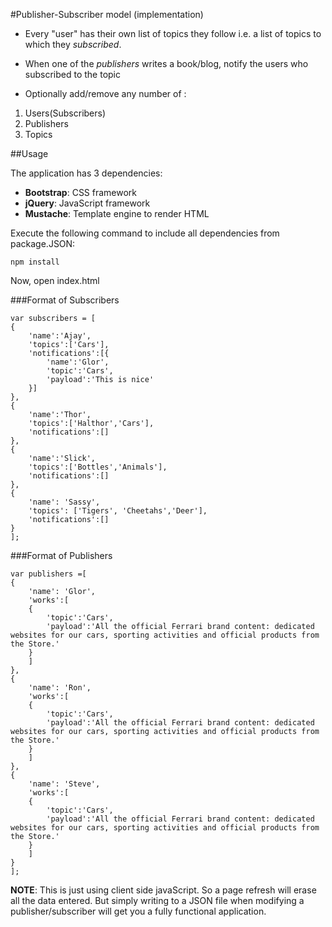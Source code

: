 #Publisher-Subscriber model (implementation)

- Every "user" has their own list of topics they follow i.e. a list of topics to which they *subscribed*.

- When one of the *publishers* writes a book/blog, notify the users who 
subscribed to the topic

- Optionally add/remove any number of :
1. Users(Subscribers)
2. Publishers
3. Topics

##Usage

The application has 3 dependencies:
* **Bootstrap**: CSS framework
* **jQuery**: JavaScript framework
* **Mustache**: Template engine to render HTML

Execute the following command to include all dependencies from package.JSON:

```npm install```

Now, open index.html

###Format of Subscribers
```
var subscribers = [
{
    'name':'Ajay',
    'topics':['Cars'],
    'notifications':[{
        'name':'Glor',
        'topic':'Cars',
        'payload':'This is nice'
    }] 
},
{
    'name':'Thor',
    'topics':['Halthor','Cars'],
    'notifications':[]
},
{
    'name':'Slick',
    'topics':['Bottles','Animals'],
    'notifications':[]
},
{
    'name': 'Sassy',
    'topics': ['Tigers', 'Cheetahs','Deer'],
    'notifications':[]
}
];
```

###Format of Publishers
```
var publishers =[
{
    'name': 'Glor',
    'works':[
    {
        'topic':'Cars',
        'payload':'All the official Ferrari brand content: dedicated websites for our cars, sporting activities and official products from the Store.'
    }
    ]
},
{
    'name': 'Ron',
    'works':[
    {
        'topic':'Cars',
        'payload':'All the official Ferrari brand content: dedicated websites for our cars, sporting activities and official products from the Store.'
    }
    ]
},
{
    'name': 'Steve',
    'works':[
    {
        'topic':'Cars',
        'payload':'All the official Ferrari brand content: dedicated websites for our cars, sporting activities and official products from the Store.'
    }
    ]
}
];
```

**NOTE**: This is just using client side javaScript. So a page refresh will erase all the data entered. But simply writing to a JSON file when modifying a publisher/subscriber will get you a fully functional application.





